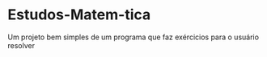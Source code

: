 # Estudos-Matem-tica
Um projeto bem simples de um programa que faz exércicios para o usuário resolver

